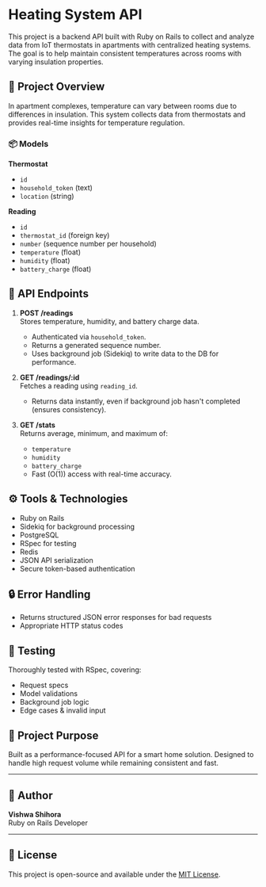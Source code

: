 # Heating System API

This project is a backend API built with Ruby on Rails to collect and analyze data from IoT thermostats in apartments with centralized heating systems. The goal is to help maintain consistent temperatures across rooms with varying insulation properties.

## 🚀 Project Overview

In apartment complexes, temperature can vary between rooms due to differences in insulation. This system collects data from thermostats and provides real-time insights for temperature regulation.

### 📦 Models

**Thermostat**
- `id`
- `household_token` (text)
- `location` (string)

**Reading**
- `id`
- `thermostat_id` (foreign key)
- `number` (sequence number per household)
- `temperature` (float)
- `humidity` (float)
- `battery_charge` (float)

## 📡 API Endpoints

1. **POST /readings**  
   Stores temperature, humidity, and battery charge data.  
   - Authenticated via `household_token`.  
   - Returns a generated sequence number.  
   - Uses background job (Sidekiq) to write data to the DB for performance.

2. **GET /readings/:id**  
   Fetches a reading using `reading_id`.  
   - Returns data instantly, even if background job hasn't completed (ensures consistency).

3. **GET /stats**  
   Returns average, minimum, and maximum of:
   - `temperature`
   - `humidity`
   - `battery_charge`  
   - Fast (O(1)) access with real-time accuracy.

## ⚙️ Tools & Technologies

- Ruby on Rails
- Sidekiq for background processing
- PostgreSQL
- RSpec for testing
- Redis
- JSON API serialization
- Secure token-based authentication

## 🔒 Error Handling

- Returns structured JSON error responses for bad requests
- Appropriate HTTP status codes

## 🧪 Testing

Thoroughly tested with RSpec, covering:
- Request specs
- Model validations
- Background job logic
- Edge cases & invalid input

## 📍 Project Purpose

Built as a performance-focused API for a smart home solution. Designed to handle high request volume while remaining consistent and fast.

---

## 👤 Author

**Vishwa Shihora**  
Ruby on Rails Developer

---

## 📄 License

This project is open-source and available under the [MIT License](LICENSE).
